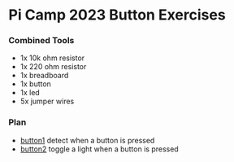 # Pi Camp 2023 Button Exercises

### Combined Tools

* 1x 10k ohm resistor
* 1x 220 ohm resistor
* 1x breadboard
* 1x button
* 1x led
* 5x jumper wires


### Plan

* [button1](button1/) detect when a button is pressed
* [button2](button2/) toggle a light when a button is pressed
